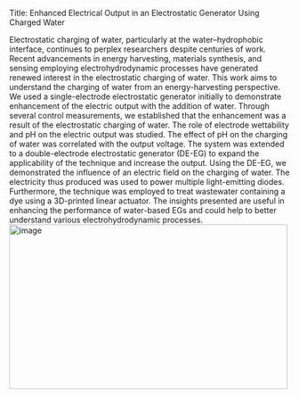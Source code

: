 
Title: Enhanced Electrical Output in an Electrostatic Generator Using Charged Water

Electrostatic charging of water, particularly at the water–hydrophobic interface, continues to perplex researchers despite centuries of work. Recent advancements in energy harvesting, materials synthesis, and sensing employing electrohydrodynamic processes have generated renewed interest in the electrostatic charging of water. This work aims to understand the charging of water from an energy-harvesting perspective. We used a single-electrode electrostatic generator initially to demonstrate enhancement of the electric output with the addition of water. Through several control measurements, we established that the enhancement was a result of the electrostatic charging of water. The role of electrode wettability and pH on the electric output was studied. The effect of pH on the charging of water was correlated with the output voltage. The system was extended to a double-electrode electrostatic generator (DE-EG) to expand the applicability of the technique and increase the output. Using the DE-EG, we demonstrated the influence of an electric field on the charging of water. The electricity thus produced was used to power multiple light-emitting diodes. Furthermore, the technique was employed to treat wastewater containing a dye using a 3D-printed linear actuator. The insights presented are useful in enhancing the performance of water-based EGs and could help to better understand various electrohydrodynamic processes.
<img width="500" height="295" alt="image" src="https://github.com/user-attachments/assets/7c5eef1b-f26c-41c7-8d2c-82bf74cd9f93" />

